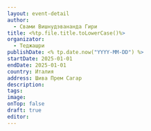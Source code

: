 ```yaml
---
layout: event-detail
author:
  - Свами Вишнудэвананда Гири
title: <%tp.file.title.toLowerCase()%>
organizator:
  - Теджашри
publishDate: <% tp.date.now("YYYY-MM-DD") %>
startDate: 2025-01-01
endDate: 2025-01-01
country: Италия
address: Шива Прем Сагар
description: 
tags: 
image: 
onTop: false
draft: true
editor:
---
```


